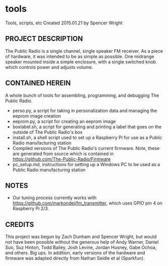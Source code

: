 # tools
Tools, scripts, etc
Created 2015.01.21 by Spencer Wright


## PROJECT DESCRIPTION
The Public Radio is a single channel, single speaker FM receiver. 
As a piece of hardware, it was intended to be as simple as possible. One midrange speaker mounted inside a simple enclosure, with a single switched knob which controls power and adjusts volume.


## CONTAINED HEREIN
A whole bunch of tools for assembling, programming, and debugging The Public Radio. 
* perso.py, a script for taking in personalization data and managing the eeprom image creation
* eeprom.py, a script for creating an eeprom image
* boxlabel.sh, a script for generating and printing a label that goes on the outside of The Public Radio's box
* install.sh, a shell script used to set up a Raspberry Pi for use as a Public Radio manufacturing station
* Compiled versions of The Public Radio's current firmware. Note, these are generated from source which is contained in https://github.com/The-Public-Radio/Firmware
* pc_setup.md, instructions for setting up a Windows PC to be used as a Public Radio manufacturing station

## NOTES
* Our tuning process currently works with https://github.com/markondej/fm_transmitter, which uses GPIO pin 4 on Raspberry Pi 2/3.

## CREDITS
This project was begun by Zach Dunham and Spencer Wright, but would not have been possible without the generous help of Andy Warner, Daniel Suo, Suz Hinton, Todd Bailey, Josh Levine, Jordan Husney, Gabe Ochoa, and others. Big ups.
In addition, early versions of the hardware and firmware was adapted directly from Nathan Seidle et al (Sparkfun).
